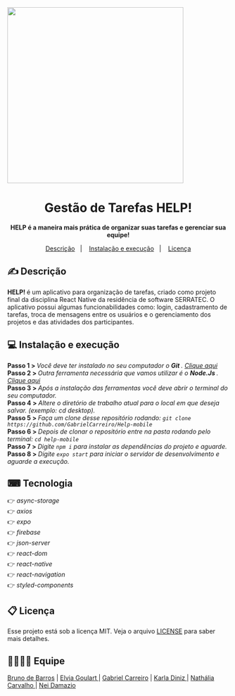 <img src="./assets/logo.png" width="400">


<h1 align="center">Gestão de Tarefas HELP!</h1>
 <p align="center"> <strong> HELP é a maneira mais prática de organizar suas tarefas e gerenciar sua equipe!</strong></p>

<p align="center">
  <a href="#-descrição">Descrição</a>&nbsp;&nbsp;&nbsp;|&nbsp;&nbsp;&nbsp;
  <a href="#-instalação-e-execução">Instalação e execução</a>&nbsp;&nbsp;&nbsp;|&nbsp;&nbsp;&nbsp;
  <a href="#memo-licença">Licença</a>
</p>

## ✍ Descrição

<strong> HELP! </strong> é um aplicativo para organização de tarefas, criado como projeto final da disciplina React Native da residência de software SERRATEC. O aplicativo possui algumas funcionabilidades como: login, cadastramento de tarefas, troca de mensagens entre os usuários e o gerenciamento dos projetos e das atividades dos participantes. 


 ## 💻 Instalação e execução
 
<strong> Passo 1 > </strong> <i> Você deve ter instalado no seu computador o <strong> Git  </strong>. <a href="https://git-scm.com/"> Clique aqui </a></i><br>
<strong> Passo 2 > </strong> <i> Outra ferramenta necessária que vamos utilizar é o <strong> Node.Js </strong>. <a href="https://nodejs.org/en/"> Clique aqui </a></i><br>
<strong> Passo 3 > </strong> <i> Após a instalação das ferramentas você deve abrir o terminal do seu computador. </i><br>
<strong> Passo 4 > </strong> <i> Altere o diretório de trabalho atual para o local em que deseja salvar. (exemplo: cd desktop). </i><br>
<strong> Passo 5 > </strong> <i> Faça um clone desse repositório rodando: `git clone https://github.com/GabrielCarreiro/Help-mobile` </i><br>
<strong> Passo 6 > </strong> <i> Depois de clonar o repositório entre na pasta rodando pelo terminal: `cd help-mobile` </i><br>
<strong> Passo 7 > </strong> <i> Digite `npm i` para instalar as dependências do projeto e aguarde. </i><br>
<strong> Passo 8 > </strong> <i> Digite `expo start` para iniciar o servidor de desenvolvimento e aguarde a execução.</i><br>

## ⌨ Tecnologia 

👉<i> async-storage </i><br/>
👉<i> axios </i><br/>
👉<i> expo </i><br/>
👉<i> firebase </i><br/>
👉<i> json-server </i><br/>
👉<i> react-dom </i><br/>
👉<i> react-native </i><br/>
👉<i> react-navigation </i><br/>
👉<i> styled-components </i><br/>

## 📋 Licença

Esse projeto está sob a licença MIT. Veja o arquivo [LICENSE](LICENSE.md) para saber mais detalhes.

## 👩‍💻👨‍💻 Equipe

<a href="https://github.com/brunoBarGon"> Bruno de Barros</a> |
<a href="https://github.com/elviamasiero"> Elvia Goulart </a> |
<a href="https://github.com/GabrielCarreiro">Gabriel Carreiro</a> |
<a href="https://github.com/KARLA-DINIZ"> Karla Diniz </a> |
<a href="https://github.com/nath-cj"> Nathália Carvalho </a> |
<a href="https://github.com/Neidamazio">Nei Damazio</a>
